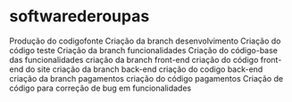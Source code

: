 # softwarederoupas
Produção do codigofonte
Criação da branch desenvolvimento
Criação do código teste
Criação da branch funcionalidades
Criação do código-base das funcionalidades
    criação da branch front-end
     criação do código front-end do site
    criação da branch back-end
     criação do codigo back-end
    criação da branch pagamentos
     criação do código pagamentos
Criação de código para correção de bug em funcionalidades

